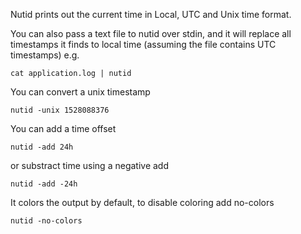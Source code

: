 Nutid prints out the current time in Local, UTC and Unix time format.

You can also pass a text file to nutid over stdin, and it will replace all timestamps it finds to local time (assuming the file contains UTC timestamps) e.g.

    cat application.log | nutid

You can convert a unix timestamp

    nutid -unix 1528088376

You can add a time offset

    nutid -add 24h

or substract time using a negative add

    nutid -add -24h

It colors the output by default, to disable coloring add no-colors

    nutid -no-colors